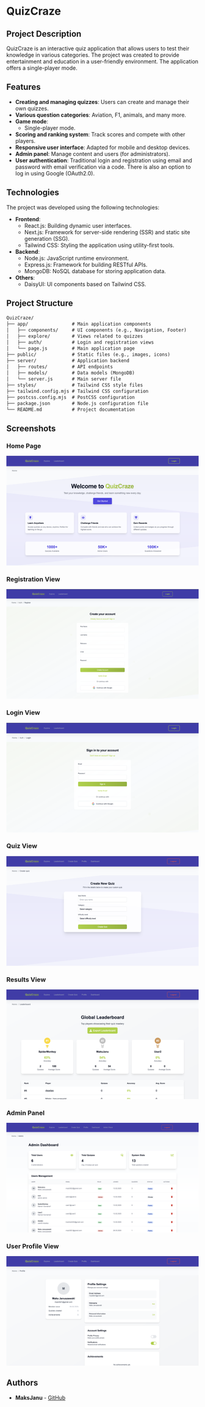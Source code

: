 # QuizCraze

## Project Description

QuizCraze is an interactive quiz application that allows users to test their knowledge in various categories. The project was created to provide entertainment and education in a user-friendly environment. The application offers a single-player mode.

## Features

- **Creating and managing quizzes**: Users can create and manage their own quizzes.
- **Various question categories**: Aviation, F1, animals, and many more.
- **Game mode**:
  - Single-player mode.
- **Scoring and ranking system**: Track scores and compete with other players.
- **Responsive user interface**: Adapted for mobile and desktop devices.
- **Admin panel**: Manage content and users (for administrators).
- **User authentication**: Traditional login and registration using email and password with email verification via a code. There is also an option to log in using Google (OAuth2.0).

## Technologies

The project was developed using the following technologies:

- **Frontend**:
  - React.js: Building dynamic user interfaces.
  - Next.js: Framework for server-side rendering (SSR) and static site generation (SSG).
  - Tailwind CSS: Styling the application using utility-first tools.
- **Backend**:
  - Node.js: JavaScript runtime environment.
  - Express.js: Framework for building RESTful APIs.
  - MongoDB: NoSQL database for storing application data.
- **Others**:
  - DaisyUI: UI components based on Tailwind CSS.

## Project Structure

```
QuizCraze/
├── app/                # Main application components
│   ├── components/     # UI components (e.g., Navigation, Footer)
│   ├── explore/        # Views related to quizzes
│   ├── auth/           # Login and registration views
│   └── page.js         # Main application page
├── public/             # Static files (e.g., images, icons)
├── server/             # Application backend
│   ├── routes/         # API endpoints
│   ├── models/         # Data models (MongoDB)
│   └── server.js       # Main server file
├── styles/             # Tailwind CSS style files
├── tailwind.config.mjs # Tailwind CSS configuration
├── postcss.config.mjs  # PostCSS configuration
├── package.json        # Node.js configuration file
└── README.md           # Project documentation
```

## Screenshots

### Home Page
![Home Page](public/images/welcome_page.png)

### Registration View
![Registration View](public/images/register_page.png)

### Login View
![Login Panel](public/images/login_page.png)

### Quiz View
![Quiz View](public/images/quiz_creation.png)

### Results View
![Results View](public/images/leaderboard_page.png)

### Admin Panel
![Admin Panel](public/images/admin_page.png)

### User Profile View
![User Profile Panel](public/images/profile_page.png)

## Authors

- **MaksJanu** - [GitHub](https://github.com/MaksJanu)